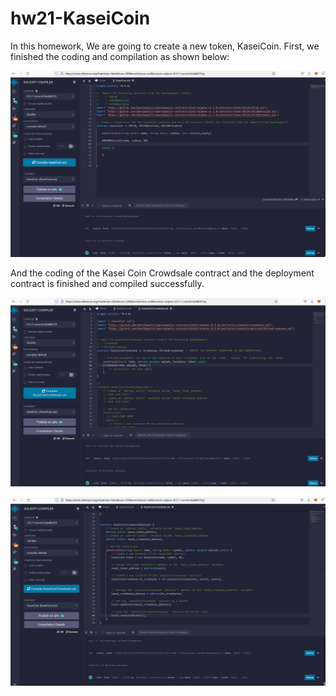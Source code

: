 # hw21-KaseiCoin

In this homework, We are going to create a new token, KaseiCoin. First, we finished the coding and compilation as shown below:

![KaseiCoinCompilation](./Evaluation_Evidence/KaseiCoinCompilation.jpg)

And the coding of the Kasei Coin Crowdsale contract and the deployment contract is finished and compiled successfully.

![KaseiCoinCSCompilation](./Evaluation_Evidence/KaseiCoinCrowdsaleCompilation.jpg)

![KaseiCoinCSDCompilation](./Evaluation_Evidence/KaseiCoinCrowdsaleDeployerCompilation.jpg)